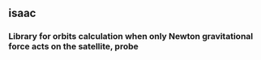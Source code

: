## isaac

### Library for orbits calculation when only Newton gravitational force acts on the satellite, probe